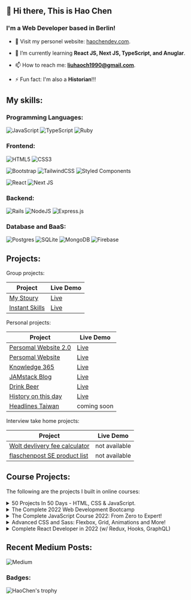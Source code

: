 ## 👋 Hi there, This is Hao Chen
### I'm a Web Developer based in Berlin!

- 🔭 Visit my personel website: [haochendev.com](https://www.haochendev.com/).

- 🌱 I’m currently learning **React JS, Next JS, TypeScript, and Anuglar**.

- 📫 How to reach me: **liuhaoch1990@gmail.com**.

- ⚡ Fun fact: I'm also a **Historian**!!!

## My skills:

### Programming Languages:
![JavaScript](https://img.shields.io/badge/javascript-%23323330.svg?style=for-the-badge&logo=javascript&logoColor=%23F7DF1E)
![TypeScript](https://img.shields.io/badge/typescript-%23007ACC.svg?style=for-the-badge&logo=typescript&logoColor=white)
![Ruby](https://img.shields.io/badge/ruby-%23CC342D.svg?style=for-the-badge&logo=ruby&logoColor=white)

### Frontend:
![HTML5](https://img.shields.io/badge/html5-%23E34F26.svg?style=for-the-badge&logo=html5&logoColor=white)
![CSS3](https://img.shields.io/badge/css3-%231572B6.svg?style=for-the-badge&logo=css3&logoColor=white)


![Bootstrap](https://img.shields.io/badge/bootstrap-%23563D7C.svg?style=for-the-badge&logo=bootstrap&logoColor=white)
![TailwindCSS](https://img.shields.io/badge/tailwindcss-%2338B2AC.svg?style=for-the-badge&logo=tailwind-css&logoColor=white)
![Styled Components](https://img.shields.io/badge/styled--components-DB7093?style=for-the-badge&logo=styled-components&logoColor=white)

![React](https://img.shields.io/badge/react-%2320232a.svg?style=for-the-badge&logo=react&logoColor=%2361DAFB)
![Next JS](https://img.shields.io/badge/Next-black?style=for-the-badge&logo=next.js&logoColor=white)

### Backend:
![Rails](https://img.shields.io/badge/rails-%23CC0000.svg?style=for-the-badge&logo=ruby-on-rails&logoColor=white)
![NodeJS](https://img.shields.io/badge/node.js-6DA55F?style=for-the-badge&logo=node.js&logoColor=white)
![Express.js](https://img.shields.io/badge/express.js-%23404d59.svg?style=for-the-badge&logo=express&logoColor=%2361DAFB)

### Database and BaaS:
![Postgres](https://img.shields.io/badge/postgres-%23316192.svg?style=for-the-badge&logo=postgresql&logoColor=white)
![SQLite](https://img.shields.io/badge/sqlite-%2307405e.svg?style=for-the-badge&logo=sqlite&logoColor=white)
![MongoDB](https://img.shields.io/badge/MongoDB-%234ea94b.svg?style=for-the-badge&logo=mongodb&logoColor=white)
![Firebase](https://img.shields.io/badge/firebase-%23039BE5.svg?style=for-the-badge&logo=firebase)


## Projects:
Group projects:

| Project  | Live Demo      |
| -------- | -------------- |
|[My Stoury](https://github.com/mmkrty/my-stoury)| [Live](http:www.my-stoury.me)|
|[Instant Skills](https://github.com/LauraLoe/InstantSkills)| [Live](https://instantskills.herokuapp.com/)|


Personal projects:

| Project  | Live Demo      |
| -------- | -------------- |
|[Persomal Website 2.0](https://github.com/mmkrty/portfolio-next)| [Live](https://www.haochendev.com)|
|[Persomal Website](https://github.com/mmkrty/myprojects-portfolio-v1.0)| [Live](https://mmkrty.github.io/myprojects-portfolio-v1.0/)|
|[Knowledge 365](https://github.com/mmkrty/myprojects-knowledge-365)| [Live](https://knowledge-365.netlify.app/)|
|[JAMstack Blog](https://github.com/mmkrty/myprojects-blog-JAM)| [Live](https://the-histodev.netlify.app/)|
|[Drink Beer](https://github.com/mmkrty/myprojects-drink-beer) |[Live](https://mmkrty.github.io/myprojects-drink-beer/)|
|[History on this day](https://github.com/mmkrty/myprojects-history-today)| [Live](https://mmkrty.github.io/myprojects-history-today/)|
|[Headlines Taiwan](https://github.com/mmkrty/myprojects-headlines-taiwan)| coming soon|

Interview take home projects:

| Project  | Live Demo      |
| -------- | -------------- |
|[Wolt devlivery fee calculator](https://github.com/mmkrty/wolt-delivery-fee-app)| not available |
|[flaschenpost SE product list](https://github.com/mmkrty/flaschenpost-product-list)| not available |


## Course Projects:
The following are the projects I built in online courses:
<details>
  <summary>50 Projects In 50 Days - HTML, CSS & JavaScript.</summary>
   <br /> 
  
  Course Link: [50 Projects In 50 Days](https://www.udemy.com/course/50-projects-50-days/)
   <br /> 
  
|# | Project  | Live Demo      |
|--| -------- | -------------- |
|01| [Expanding Cards](https://github.com/mmkrty/50-expanding-card) | [Live](https://mmkrty.github.io/50-expanding-card/) |
|02| [Progress Steps](https://github.com/mmkrty/50-progress-steps)  | [Live](https://mmkrty.github.io/50-progress-steps/) |
|03| [Rotating Navigation Animation](https://github.com/mmkrty/50-rotating-navigation) | [Live](https://mmkrty.github.io/50-rotating-navigation/) |
|04| [Hidden Search Widget](https://github.com/mmkrty/50-hidden-search)  | [Live](https://mmkrty.github.io/50-hidden-search/) |
|05| [Blurry Loading](https://github.com/mmkrty/50-blurring-loading)  | [Live](https://mmkrty.github.io/50-blurring-loading/) |
|06| [Scroll Animation](https://github.com/mmkrty/50-scroll-animation)  | [Live](https://mmkrty.github.io/50-scroll-animation/) |
|07| [Split Landing Page](https://github.com/mmkrty/50-split-landing-page)  | [Live](https://mmkrty.github.io/50-split-landing-page/) |  
|08| [Form Wave Animation](https://github.com/mmkrty/50-form-wave-animation)  | [Live](https://mmkrty.github.io/50-form-wave-animation/) |  
|09| [Sound Board](https://github.com/mmkrty/50-sound-board)  | [Live](https://mmkrty.github.io/50-sound-board/) |  
|10| [Dad Jokes](https://github.com/mmkrty/50-dad-jokes)  | [Live](https://mmkrty.github.io/50-dad-jokes/) |  
|11| [Event Keycodes](https://github.com/mmkrty/50-event-keycodes)  | [Live](https://mmkrty.github.io/50-event-keycodes/) |  
|12| [Faq Collapse](https://github.com/mmkrty/50-faq-collapse)  | [Live](https://mmkrty.github.io/50-faq-collapse/) |
|13| [Random Choice Picker](https://github.com/mmkrty/50-random-choice-picker)  | [Live](https://mmkrty.github.io/50-random-choice-picker/) |
|14| [Animated Navigation](https://github.com/mmkrty/50-animated-navigation)  | [Live](https://mmkrty.github.io/50-animated-navigation/) |
|15| [Incrementing Counter](https://github.com/mmkrty/50-incrementing-counter)  | [Live](https://mmkrty.github.io/50-incrementing-counter/) |
|16| [Drink Water](https://github.com/mmkrty/50-drink-water)  | [Live](https://mmkrty.github.io/50-drink-water/) |
|17| [Movie App](https://github.com/mmkrty/50-movie-app)  | [Live](https://mmkrty.github.io/50-movie-app/) |
|18| [Background Slider](https://github.com/mmkrty/50-background-slider)  | [Live](https://mmkrty.github.io/50-background-slider/) |
|19| [Theme Clock](https://github.com/mmkrty/50-theme-clock)  | [Live](https://mmkrty.github.io/50-theme-clock/) |
|20| [Button Ripple Effect](https://github.com/mmkrty/50-button-ripple-effect)  | [Live](https://mmkrty.github.io/50-button-ripple-effect/) |
|21| [Drag and Drop](https://github.com/mmkrty/50-drag-n-drop)  | [Live](https://mmkrty.github.io/50-drag-n-drop/) |
|22| [Drawing App](https://github.com/mmkrty/50-drawing-app)  | [Live](https://mmkrty.github.io/50-drawing-app/) |
|23| [Kinetic Css Loader](https://github.com/mmkrty/50-kinetic-css-loader)  | [Live](https://mmkrty.github.io/50-kinetic-css-loader/) |
|24| [Content Placeholder](https://github.com/mmkrty/50-content-placeholder)  | [Live](https://mmkrty.github.io/50-content-placeholder/) |
|25| [Sticky Navbar](https://github.com/mmkrty/50-sticky-navigation)  | [Live](https://mmkrty.github.io/50-sticky-navigation/) |
|26| [Double Vertical Slider](https://github.com/mmkrty/50-double-vertical-slider)  | [Live](https://mmkrty.github.io/50-double-vertical-slider/) |
|27| [Toast Notification](https://github.com/mmkrty/50-toast-notification)  | [Live](https://mmkrty.github.io/50-toast-notification/) |
|28| [Github Profiles](https://github.com/mmkrty/50-github-profile)  | [Live](https://mmkrty.github.io/50-github-profile/) |
|29| [Double Heart Click](https://github.com/mmkrty/50-double-heart-click)  | [Live](https://mmkrty.github.io/50-double-heart-click/) |
|30| [Auto Text Effect](https://github.com/mmkrty/50-auto-text-effect)  | [Live](https://mmkrty.github.io/50-auto-text-effect/) |
|31| [Password Generator](https://github.com/mmkrty/50-password-generator)  | [Live](https://mmkrty.github.io/50-password-generator/) |
|32| [Good Fast Cheap Checkboxes](https://github.com/mmkrty/50-good-cheap-fast-togglebox)  | [Live](https://mmkrty.github.io/50-good-cheap-fast-togglebox/) |
|33| [Notes App](https://github.com/mmkrty/50-notes-app)  | [Live](https://mmkrty.github.io/50-notes-app/) |
|34| [Animated Countdown](https://github.com/mmkrty/50-animated-countdown)  | [Live](https://mmkrty.github.io/50-animated-countdown/) |
|35| [Image Carousel](https://github.com/mmkrty/50-image-carousel)  | [Live](https://mmkrty.github.io/50-image-carousel/) |
|36| [Hover Board](https://github.com/mmkrty/50-hoverboard)  | [Live](https://mmkrty.github.io/50-hoverboard/) |
|37| [Pokedex](https://github.com/mmkrty/50-pokedex)  | [Live](https://mmkrty.github.io/50-pokedex/) |
|38| [Mobile Tab Navigation](https://github.com/mmkrty/50-mobile-tab-navigation)  | [Live](https://mmkrty.github.io/50-mobile-tab-navigation/) |
|39| [Password Strength Background](https://github.com/mmkrty/50-password-strength-background)  | [Live](https://mmkrty.github.io/50-password-strength-background/) |  
|40| [3D Background Boxes](https://github.com/mmkrty/50-3D-background-boxes)  | [Live](https://mmkrty.github.io/50-3D-background-boxes/) |  
|41| [Verify Account UI](https://github.com/mmkrty/50-verifyaccount-UI)  | [Live](https://mmkrty.github.io/50-verifyaccount-UI/) |  
|42| [Live User Filter](https://github.com/mmkrty/50-live-user-filter)  | [Live](https://mmkrty.github.io/50-live-user-filter/) |  
|43| [Feedback UI Design](https://github.com/mmkrty/50-feedback-UI-design)  | [Live](https://mmkrty.github.io/50-feedback-UI-design/) |  
|44| [Custom Range Slider](https://github.com/mmkrty/50-custom-range-slider)  | [Live](https://mmkrty.github.io/50-custom-range-slider/) |  
|45| [Netflix Navigation](https://github.com/mmkrty/50-netflix-navigation)  | [Live](https://mmkrty.github.io/50-netflix-navigation/) |  
|46| [Quiz App](https://github.com/mmkrty/50-quiz-app)  | [Live](https://mmkrty.github.io/50-quiz-app/) |  
|47| [Testimonial Box Switcher](https://github.com/mmkrty/50-testimonial-box)  | [Live](https://mmkrty.github.io/50-testimonial-box/) |  
|48| [Random Image Feed](https://github.com/mmkrty/50-random-image-feed)  | [Live](https://mmkrty.github.io/50-random-image-feed/) |  
|49| [Todo List](https://github.com/mmkrty/50-todo-list)  | [Live](https://mmkrty.github.io/50-todo-list/) |  
|50| [Insect Catch Game](https://github.com/mmkrty/50-insect-catch-game)  | [Live](https://mmkrty.github.io/50-insect-catch-game/) |  
</details>

<details>
  <summary>The Complete 2022 Web Development Bootcamp</summary>
</details>

<details>
  
  <summary>The Complete JavaScript Course 2022: From Zero to Expert!</summary>
  
  
  
   Course Link: [The Complete JavaScript Course 2022: From Zero to Expert!](https://www.udemy.com/course/the-complete-javascript-course/)
  
|# | Project  | Live Demo      |
|--| -------- | -------------- |
|01| [Guessing game](https://github.com/mmkrty/Jonas-js-guessing-game) | [Live](https://mmkrty.github.io/Jonas-js-guessing-game/) |
|02| [Modal window](https://github.com/mmkrty/Jonas-js-modal-window) | [Live](https://mmkrty.github.io/Jonas-js-modal-window/) |
|03| [Pig Game](https://github.com/mmkrty/Jonas-js-pig-game) | [Live](https://mmkrty.github.io/Jonas-js-pig-game/) |
|04| [The Bankist](https://github.com/mmkrty/Jonas-js-bankist-ui) | [Live](https://mmkrty.github.io/Jonas-js-bankist-ui/) |
|05| [The Bankist landing page](https://github.com/mmkrty/Jonas-js-bankist-landing-page) | [Live](https://mmkrty.github.io/Jonas-js-bankist-landing-page/) |
</details>

<details>
  <summary>Advanced CSS and Sass: Flexbox, Grid, Animations and More!</summary>
  
|# | Project  | Live Demo      |
|--| -------- | -------------- |
|01| [Natours](https://github.com/mmkrty/Jonas-advance-css-Natours) | [Live](https://mmkrty.github.io/Jonas-advance-css-Natours/) |
|02| [Trillo](https://github.com/mmkrty/Jonas-advance-css-Trillo) | [Live](https://mmkrty.github.io/Jonas-advance-css-Trillo/) |
</details>


<details>
  <summary>Complete React Developer in 2022 (w/ Redux, Hooks, GraphQL)</summary>
  
  Course Link: [Complete React Developer in 2022 (w/ Redux, Hooks, GraphQL)](https://www.udemy.com/course/complete-react-developer-zero-to-mastery/)
|# | Project  | Live Demo      |
|--| -------- | -------------- |
|01| [Monsters Rolodex](https://github.com/mmkrty/ZTM-react-monster) | [Live](https://ztm-monster-rolodex-haochen.netlify.app/) |
|02| [Crown Clothing](https://github.com/mmkrty/ZTM-react-clothing-shop) | [Live](https://ztm-crown-clothing-haochen.netlify.app/) |
</details>

## Recent Medium Posts:
![Medium](https://github-read-medium-git-main.pahlevikun.vercel.app/latest?username=mmkrty&limit=6&theme=prussian)

### Badges:
![HaoChen's trophy](https://github-profile-trophy.vercel.app/?username=mmkrty&theme=dark&column=7&margin-w=10&margin-h=15)

<!--
**mmkrty/mmkrty** is a ✨ _special_ ✨ repository because its `README.md` (this file) appears on your GitHub profile.

Here are some ideas to get you started:

- 🔭 I’m currently working on ...
- 🌱 I’m currently learning ...
- 👯 I’m looking to collaborate on ...
- 🤔 I’m looking for help with ...
- 💬 Ask me about ...
- 📫 How to reach me: ...
- 😄 Pronouns: ...
- ⚡ Fun fact: ...
-->
